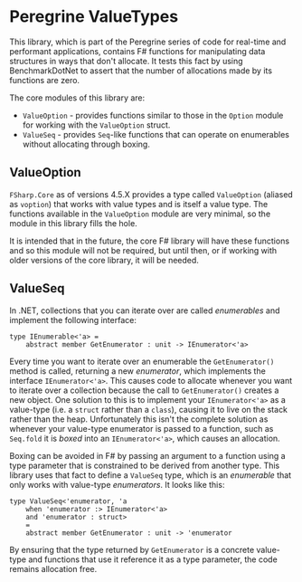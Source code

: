 # Peregrine ValueTypes

This library, which is part of the Peregrine series of code for real-time and performant applications, contains F# functions for manipulating data structures in ways that don't allocate. It tests this fact by using BenchmarkDotNet to assert that the number of allocations made by its functions are zero.

The core modules of this library are:
* `ValueOption` - provides functions similar to those in the `Option` module for working with the `ValueOption` struct.
* `ValueSeq` - provides `Seq`-like functions that can operate on enumerables without allocating through boxing.

## ValueOption

`FSharp.Core` as of versions 4.5.X provides a type called `ValueOption` (aliased as `voption`) that works with value types and is itself a value type. The functions available in the `ValueOption` module are very minimal, so the module in this library fills the hole.

It is intended that in the future, the core F# library will have these functions and so this module will not be required, but until then, or if working with older versions of the core library, it will be needed.

## ValueSeq

In .NET, collections that you can iterate over are called _enumerables_ and implement the following interface:
```
type IEnumerable<'a> = 
    abstract member GetEnumerator : unit -> IEnumerator<'a>
```
Every time you want to iterate over an enumerable the `GetEnumerator()` method is called, returning a new _enumerator_, which implements the interface `IEnumerator<'a>`. This causes code to allocate whenever you want to iterate over a collection because the call to `GetEnumerator()` creates a new object. One solution to this is to implement your `IEnumerator<'a>` as a value-type (i.e. a `struct` rather than a `class`), causing it to live on the stack rather than the heap. Unfortunately this isn't the complete solution as whenever your value-type enumerator is passed to a function, such as `Seq.fold` it is *boxed* into an `IEnumerator<'a>`, which causes an allocation.

Boxing can be avoided in F# by passing an argument to a function using a type parameter that is constrained to be derived from another type. This library uses that fact to define a `ValueSeq` type, which is an _enumerable_ that only works with value-type _enumerators_. It looks like this:
```
type ValueSeq<'enumerator, 'a
    when 'enumerator :> IEnumerator<'a>
    and 'enumerator : struct>
    =
    abstract member GetEnumerator : unit -> 'enumerator
```
By ensuring that the type returned by `GetEnumerator` is a concrete value-type and functions that use it reference it as a type parameter, the code remains allocation free.